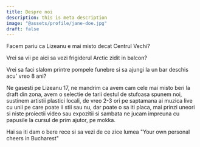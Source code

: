 ```yaml
---
title: Despre noi
description: this is meta description
image: "@assets/profile/jane-doe.jpg"
draft: false
---
```


Facem pariu ca Lizeanu e mai misto decat Centrul Vechi?

Vrei sa vii pe aici sa vezi frigiderul Arctic zidit in balcon?

Vrei sa faci slalom printre pompele funebre si sa ajungi la un bar deschis acu' vreo 8 ani?

Ne gasesti pe Lizeanu 17, ne mandrim ca avem cam cele mai misto beri la draft din zona, avem o selectie de tarii destul de stufoasa spunem noi, sustinem artistii plastici locali, de vreo 2-3 ori pe saptamana ai muzica live cu unii pe care poate ii stii sau nu, dar poate o sa iti placa, mai prinzi uneori si niste proiectii video sau expozitii si sambata ne jucam impreuna cu papusile la cursul de prim ajutor, pe mokka.

Hai sa iti dam o bere rece si sa vezi  de ce zice lumea "Your own personal cheers in Bucharest"
